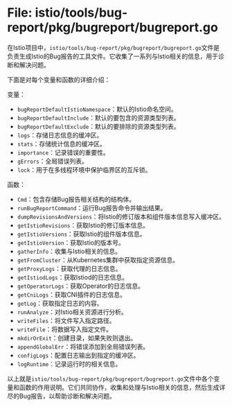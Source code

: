 # File: istio/tools/bug-report/pkg/bugreport/bugreport.go

在Istio项目中，`istio/tools/bug-report/pkg/bugreport/bugreport.go`文件是负责生成Istio的Bug报告的工具文件。它收集了一系列与Istio相关的信息，用于诊断和解决问题。

下面是对每个变量和函数的详细介绍：

变量：
- `bugReportDefaultIstioNamespace`：默认的Istio命名空间。
- `bugReportDefaultInclude`：默认的要包含的资源类型列表。
- `bugReportDefaultExclude`：默认的要排除的资源类型列表。
- `logs`：存储日志信息的缓冲区。
- `stats`：存储统计信息的缓冲区。
- `importance`：记录错误的重要性。
- `gErrors`：全局错误列表。
- `lock`：用于在多线程环境中保护临界区的互斥锁。

函数：
- `Cmd`：包含存储Bug报告相关结构的结构体。
- `runBugReportCommand`：运行Bug报告命令并输出结果。
- `dumpRevisionsAndVersions`：将Istio的修订版本和组件版本信息写入缓冲区。
- `getIstioRevisions`：获取Istio的修订版本信息。
- `getIstioVersions`：获取Istio的组件版本信息。
- `getIstioVersion`：获取Istio的版本号。
- `gatherInfo`：收集与Istio相关的信息。
- `getFromCluster`：从Kubernetes集群中获取指定资源信息。
- `getProxyLogs`：获取代理的日志信息。
- `getIstiodLogs`：获取Istiod的日志信息。
- `getOperatorLogs`：获取Operator的日志信息。
- `getCniLogs`：获取CNI插件的日志信息。
- `getLog`：获取指定日志的内容。
- `runAnalyze`：对Istio相关资源进行分析。
- `writeFiles`：将文件写入指定路径。
- `writeFile`：将数据写入指定文件。
- `mkdirOrExit`：创建目录，如果失败则退出。
- `appendGlobalErr`：将错误添加到全局错误列表。
- `configLogs`：配置日志输出到指定的缓冲区。
- `logRuntime`：记录运行时的相关信息。

以上就是`istio/tools/bug-report/pkg/bugreport/bugreport.go`文件中各个变量和函数的作用说明。它们共同协作，收集和处理与Istio相关的信息，然后生成详尽的Bug报告，以帮助诊断和解决问题。

